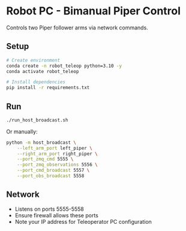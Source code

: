 # Robot PC - Bimanual Piper Control

Controls two Piper follower arms via network commands.

## Setup

```bash
# Create environment
conda create -n robot_teleop python=3.10 -y
conda activate robot_teleop

# Install dependencies
pip install -r requirements.txt
```

## Run

```bash
./run_host_broadcast.sh
```

Or manually:
```bash
python -m host_broadcast \
    --left_arm_port left_piper \
    --right_arm_port right_piper \
    --port_zmq_cmd 5555 \
    --port_zmq_observations 5556 \
    --port_cmd_broadcast 5557 \
    --port_obs_broadcast 5558
```

## Network
- Listens on ports 5555-5558
- Ensure firewall allows these ports
- Note your IP address for Teleoperator PC configuration